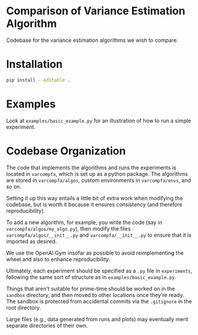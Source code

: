 

# Comparison of Variance Estimation Algorithm

Codebase for the variance estimation algorithms we wish to compare.

# Installation

```bash
pip install --editable .
```

# Examples

Look at `examples/basic_example.py` for an illustration of how to run a simple experiment.

# Codebase Organization

The code that implements the algorithms and runs the experiments is located in `varcompfa`, which is set up as a python package.
The algorithms are stored in `varcompfa/algos`, custom environments in `varcompfa/envs`, and so on.

Setting it up this way entails a little bit of extra work when modifying the codebase, but is worth it because it ensures consistency (and therefore reproducibility).

To add a new algorithm, for example, you write the code (say in `varcompfa/algos/my_algo.py`), then modify the files `varcompfa/algos/__init__.py` and `varcompfa/__init__.py` to ensure that it is imported as desired.

We use the OpenAI Gym insofar as possible to avoid reimplementing the wheel and also to enhance reproducibility.

Ultimately, each experiment should be specified as a `.py` file in `experiments`, following the same sort of structure as in `examples/basic_example.py`.

Things that aren't suitable for prime-time should be worked on in the `sandbox` directory, and then moved to other locations once they're ready.
The sandbox is protected from accidental commits via the `.gitignore` in the root directory.

Large files (e.g., data generated from runs and plots) may eventually merit separate directories of their own.